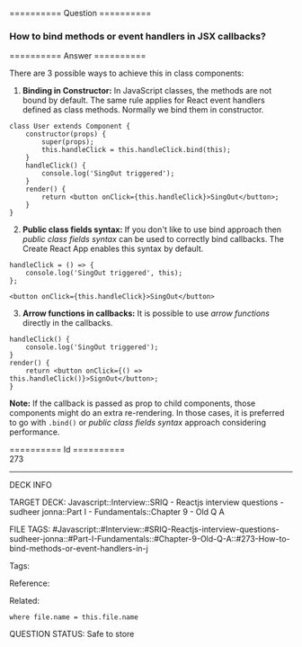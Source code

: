 ========== Question ==========  

### How to bind methods or event handlers in JSX callbacks?  

========== Answer ==========  

There are 3 possible ways to achieve this in class components:

1. **Binding in Constructor:** In JavaScript classes, the methods are not bound by default. The same rule applies for React event handlers defined as class methods. Normally we bind them in constructor.

<!-- codeblock-start -->
<pre><code class="hljs language-javascript"><span class="hljs-keyword">class</span> <span class="hljs-title class_">User</span> <span class="hljs-keyword">extends</span> <span class="hljs-title class_ inherited__">Component</span> {
    <span class="hljs-title function_">constructor</span>(<span class="hljs-params">props</span>) {
        <span class="hljs-variable language_">super</span>(props);
        <span class="hljs-variable language_">this</span>.<span class="hljs-property">handleClick</span> = <span class="hljs-variable language_">this</span>.<span class="hljs-property">handleClick</span>.<span class="hljs-title function_">bind</span>(<span class="hljs-variable language_">this</span>);
    }
    <span class="hljs-title function_">handleClick</span>(<span class="hljs-params"></span>) {
        <span class="hljs-variable language_">console</span>.<span class="hljs-title function_">log</span>(<span class="hljs-string">'SingOut triggered'</span>);
    }
    <span class="hljs-title function_">render</span>(<span class="hljs-params"></span>) {
        <span class="hljs-keyword">return</span> <span class="xml"><span class="hljs-tag">&#x3C;<span class="hljs-name">button</span> <span class="hljs-attr">onClick</span>=<span class="hljs-string">{this.handleClick}</span>></span>SingOut<span class="hljs-tag">&#x3C;/<span class="hljs-name">button</span>></span></span>;
    }
}
</code></pre>
<!-- codeblock-end -->

2. **Public class fields syntax:** If you don't like to use bind approach then _public class fields syntax_ can be used to correctly bind callbacks. The Create React App enables this syntax by default.

<!-- codeblock-start -->
<pre><code class="hljs language-jsx">handleClick = <span class="hljs-function">() =></span> {
    <span class="hljs-variable language_">console</span>.<span class="hljs-title function_">log</span>(<span class="hljs-string">'SingOut triggered'</span>, <span class="hljs-variable language_">this</span>);
};
</code></pre>
<!-- codeblock-end -->

<!-- codeblock-start -->
<pre><code class="hljs language-jsx">&#x3C;button onClick={<span class="hljs-variable language_">this</span>.<span class="hljs-property">handleClick</span>}><span class="hljs-title class_">SingOut</span>&#x3C;/button>
</code></pre>
<!-- codeblock-end -->

3. **Arrow functions in callbacks:** It is possible to use _arrow functions_ directly in the callbacks.

<!-- codeblock-start -->
<pre><code class="hljs language-jsx"><span class="hljs-title function_">handleClick</span>(<span class="hljs-params"></span>) {
    <span class="hljs-variable language_">console</span>.<span class="hljs-title function_">log</span>(<span class="hljs-string">'SingOut triggered'</span>);
}
<span class="hljs-title function_">render</span>(<span class="hljs-params"></span>) {
    <span class="hljs-keyword">return</span> <span class="xml"><span class="hljs-tag">&#x3C;<span class="hljs-name">button</span> <span class="hljs-attr">onClick</span>=<span class="hljs-string">{()</span> =></span> this.handleClick()}>SignOut<span class="hljs-tag">&#x3C;/<span class="hljs-name">button</span>></span></span>;
}
</code></pre>
<!-- codeblock-end -->

**Note:** If the callback is passed as prop to child components, those components might do an extra re-rendering. In those cases, it is preferred to go with `.bind()` or _public class fields syntax_ approach considering performance.

========== Id ==========  
273

---

DECK INFO

TARGET DECK: Javascript::Interview::SRIQ - Reactjs interview questions - sudheer jonna::Part I - Fundamentals::Chapter 9 - Old Q A

FILE TAGS: #Javascript::#Interview::#SRIQ-Reactjs-interview-questions-sudheer-jonna::#Part-I-Fundamentals::#Chapter-9-Old-Q-A::#273-How-to-bind-methods-or-event-handlers-in-j

Tags:

Reference:

Related:

```dataview
where file.name = this.file.name
```
QUESTION STATUS: Safe to store
